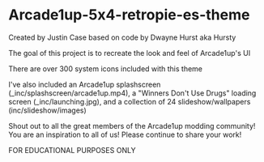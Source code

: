 # Arcade1up-5x4-retropie-es-theme
Created by Justin Case based on code by Dwayne Hurst aka Hursty

The goal of this project is to recreate the look and feel of Arcade1up's UI

There are over 300 system icons included with this theme

I've also included an Arcade1up splashscreen (_inc/splashscreen/arcade1up.mp4),
a "Winners Don't Use Drugs" loading screen (_inc/launching.jpg),
and a collection of 24 slideshow/wallpapers (inc/slideshow/images)

Shout out to all the great members of the Arcade1up modding community!
You are an inspiration to all of us!  Please continue to share your work!

FOR EDUCATIONAL PURPOSES ONLY
